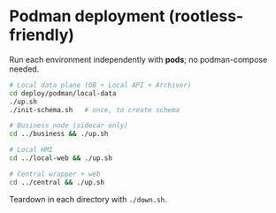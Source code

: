 # Podman deployment (rootless-friendly)

Run each environment independently with **pods**; no podman-compose needed.

```bash
# Local data plane (DB + Local API + Archiver)
cd deploy/podman/local-data
./up.sh
./init-schema.sh   # once, to create schema

# Business node (sidecar only)
cd ../business && ./up.sh

# Local HMI
cd ../local-web && ./up.sh

# Central wrapper + web
cd ../central && ./up.sh
```
Teardown in each directory with `./down.sh`.
